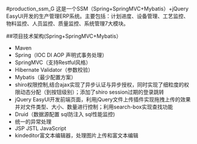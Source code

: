 #production_ssm_G
这是一个SSM（Spring+SpringMVC+Mybatis）+jQuery EasyUI开发的生产管理ERP系统。主要包括：计划进度、设备管理、工艺监控、物料监控、人员监控、质量监控、系统管理7大模块。

##项目技术架构(Spring+SpringMVC+Mybatis）
+ Maven
+ Spring（IOC DI AOP 声明式事务处理）
+ SpringMVC（支持Restful风格）
+ Hibernate Validator（参数校验）
+ Mybatis（最少配置方案）
+ shiro权限控制,结合ajax实现了异步认证与异步授权，同时实现了细粒度的权限动态分配（到按钮级别）；添加了shiro session过期的登录跳转
+ jQuery EasyUI开发前端页面，利用jQuery文件上传插件实现拖拽上传的效果并对文件类型、大小、数量进行控制；利用search-box实现查找功能
+ Druid（数据源配置 sql防注入 sql性能监控)
+ 统一的异常处理
+ JSP JSTL JavaScript
+ kindeditor富文本编辑器，处理图片上传和富文本编辑